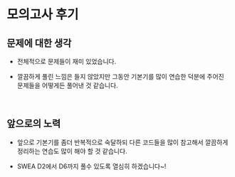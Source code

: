 # 모의고사 후기

## 문제에 대한 생각
* 전체적으로 문제들이 재미 있었습니다.

* 깔끔하게 풀린 느낌은 들지 않았지만 그동안 기본기를 많이 연습한 덕분에 주어진 문제들을 어떻게든 풀어낸 것 같습니다.

<br>

## 앞으로의 노력
* 앞으로 기본기를 좀더 반복적으로 숙달하되 다른 코드들을 많이 참고해서 깔끔하게 정리하는 연습도 많이 해야 할 것 같습니다.

* SWEA D2에서 D6까지 풀수 있도록 열심히 하겠습니다~!